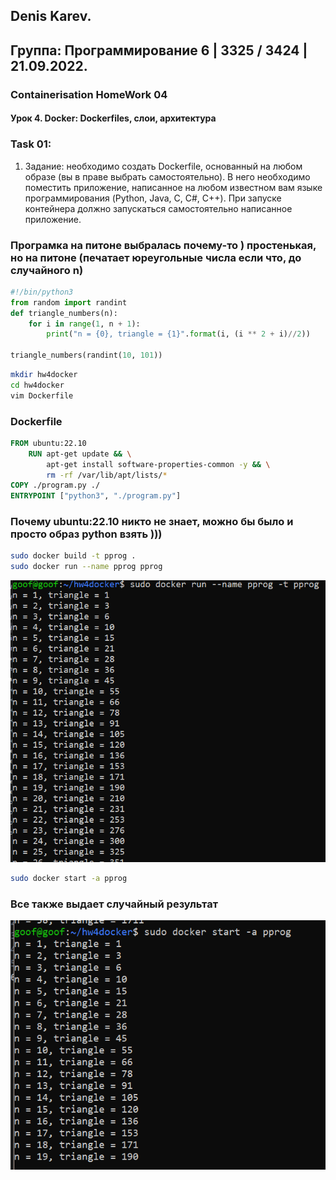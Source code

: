 ## Denis Karev.
## Группа: Программирование 6 | 3325 / 3424 | 21.09.2022.

### Containerisation HomeWork 04
#### Урок 4. Docker: Dockerfiles, слои, архитектура

### Task 01:
 1. Задание: необходимо создать Dockerfile, основанный на любом образе (вы в праве выбрать самостоятельно).
В него необходимо поместить приложение, написанное на любом известном вам языке программирования (Python, Java, C, С#, C++).
При запуске контейнера должно запускаться самостоятельно написанное приложение.

### Програмка на питоне выбралась почему-то ) простенькая, но на питоне (печатает юреугольные числа если что, до случайного n)
```python
#!/bin/python3
from random import randint
def triangle_numbers(n):
    for i in range(1, n + 1):
        print("n = {0}, triangle = {1}".format(i, (i ** 2 + i)//2))

triangle_numbers(randint(10, 101))
```
```bash
mkdir hw4docker
cd hw4docker
vim Dockerfile
```
### Dockerfile
```Dockerfile
FROM ubuntu:22.10
    RUN apt-get update && \
        apt-get install software-properties-common -y && \
        rm -rf /var/lib/apt/lists/*
COPY ./program.py ./
ENTRYPOINT ["python3", "./program.py"]
```
### Почему ubuntu:22.10 никто не знает, можно бы было и просто образ python взять )))
```bash
sudo docker build -t pprog .
sudo docker run --name pprog pprog
```
![pprogrun](./img/pprogrun.png)
```bash
sudo docker start -a pprog
```
### Все также выдает случайный результат
![pprogstart](./img/pprogstart.png)